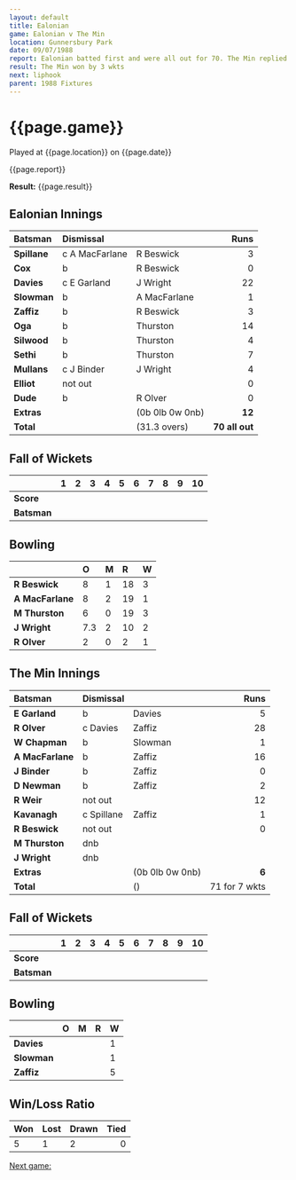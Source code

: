 ```yaml
---
layout: default
title: Ealonian
game: Ealonian v The Min
location: Gunnersbury Park
date: 09/07/1988
report: Ealonian batted first and were all out for 70. The Min replied with 71 for 7 wkts
result: The Min won by 3 wkts
next: liphook
parent: 1988 Fixtures
---
```


# {{page.game}}

Played at {{page.location}} on {{page.date}}

{{page.report}}

**Result:** {{page.result}}

## Ealonian Innings

| Batsman | Dismissal |  | Runs |
|:---|:---|---|---:|
| **Spillane** | c A MacFarlane | R Beswick | 3 | 
| **Cox** | b | R Beswick | 0 | 
| **Davies** | c E Garland | J Wright | 22 | 
| **Slowman** | b | A MacFarlane | 1 |  
| **Zaffiz** | b | R Beswick | 3 | 
| **Oga** | b | Thurston | 14 | 
| **Silwood** | b | Thurston | 4 |
| **Sethi** | b | Thurston | 7 | 
| **Mullans** | c J Binder | J Wright | 4 | 
| **Elliot** | not out |  | 0 |
| **Dude** | b | R Olver | 0 | 
| **Extras** | | (0b 0lb 0w 0nb) | **12** | 
| **Total** | | (31.3 overs) | **70 all out** | 

## Fall of Wickets

| | 1 | 2 | 3 | 4 | 5 | 6 | 7 | 8 | 9 | 10 |
|---|:---:|:---:|:---:|:---:|:---:|:---:|:---:|:---:|:---:|:---:|
| **Score** |  |  |  |  |  |  |  |  |  |  | 
| **Batsman** |  |  |  |  |  |  |  |  |  |  | 

## Bowling

| | O | M | R | W |
|---|:---|:---|:---|:---|
| **R Beswick** | 8 | 1 | 18 | 3 | 
| **A MacFarlane** | 8 | 2 | 19 | 1 | 
| **M Thurston** | 6 | 0 | 19 | 3 | 
| **J Wright** | 7.3 | 2 | 10 | 2 | 
| **R Olver** | 2 | 0 | 2 | 1 |

## The Min Innings

| Batsman | Dismissal |  | Runs |
|:---|:---|---|---:|
| **E Garland** | b | Davies | 5 | 
| **R Olver** | c Davies | Zaffiz | 28 | 
| **W Chapman** | b | Slowman | 1 | 
| **A MacFarlane** | b | Zaffiz | 16 | 
| **J Binder** | b | Zaffiz | 0 | 
| **D Newman** | b | Zaffiz | 2 | 
| **R Weir** | not out |  | 12 |
| **Kavanagh** | c Spillane | Zaffiz | 1 |
| **R Beswick** | not out |  | 0 | 
| **M Thurston** | dnb |  |  | 
| **J Wright** | dnb |  |  | 
| **Extras** | | (0b 0lb 0w 0nb) | **6** | 
| **Total** | | () | 71 for 7 wkts | 

## Fall of Wickets

| | 1 | 2 | 3 | 4 | 5 | 6 | 7 | 8 | 9 | 10 |
|---|:---:|:---:|:---:|:---:|:---:|:---:|:---:|:---:|:---:|:---:|
| **Score** |  |  |  |  |  |  |  |  |  |  | 
| **Batsman** |  |  |  |  |  |  |  |  |  |  | 

## Bowling

| | O | M | R | W |
|---|:---|:---|:---|:---|
| **Davies** |  |  |  | 1 | 
| **Slowman** |  |  |  | 1 | 
| **Zaffiz** |  |  |  | 5 |


## Win/Loss Ratio

| Won | Lost | Drawn | Tied |
|:---|:---|:---|---:|
| 5 | 1 | 2 | 0 |

[Next game:]({{page.next}})